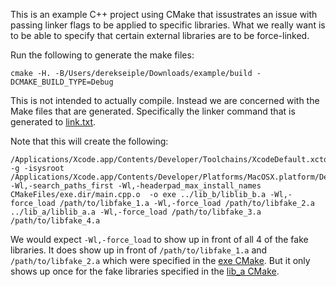 This is an example C++ project using CMake that issustrates an issue with passing linker flags to be applied
to specific libraries. What we really want is to be able to specify that certain external libraries are to be
force-linked.

Run the following to generate the make files:
```
cmake -H. -B/Users/derekseiple/Downloads/example/build -DCMAKE_BUILD_TYPE=Debug
```

This is not intended to actually compile. Instead we are concerned with the Make files that are generated. Specifically the linker command that is generated to [link.txt](build/exe/CMakeFiles/exe.dir/link.txt).

Note that this will create the following:
```
/Applications/Xcode.app/Contents/Developer/Toolchains/XcodeDefault.xctoolchain/usr/bin/c++  -g -isysroot /Applications/Xcode.app/Contents/Developer/Platforms/MacOSX.platform/Developer/SDKs/MacOSX10.15.sdk -Wl,-search_paths_first -Wl,-headerpad_max_install_names  CMakeFiles/exe.dir/main.cpp.o  -o exe ../lib_b/liblib_b.a -Wl,-force_load /path/to/libfake_1.a -Wl,-force_load /path/to/libfake_2.a ../lib_a/liblib_a.a -Wl,-force_load /path/to/libfake_3.a /path/to/libfake_4.a 
```

We would expect `-Wl,-force_load` to show up in front of all 4 of the fake libraries. It does show up in front of  `/path/to/libfake_1.a` and `/path/to/libfake_2.a` which were specified in the [exe CMake](exe/CMakeLists.txt). But it only shows up once for the fake libraries specified in the [lib_a CMake](lib_a/CMakeLists.txt).